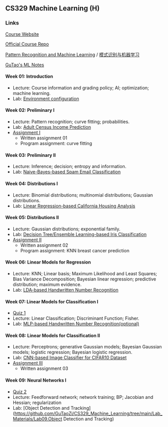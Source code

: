 ## CS329 Machine Learning (H)

### Links

[Course Website](http://hqlab.isus.tech/teaching/CS405/)

[Official Course Repo](https://github.com/SUSTech-ML-Course/Machine-Learning-Course)

[Pattern Recognition and Machine Learning](http://hqlab.isus.tech/teaching/CS405/index_files/textbook.pdf) / [模式识别与机器学习](http://hqlab.isus.tech/teaching/CS405/index_files/textbook_ch.pdf)

[GuTao's ML Notes](https://gutaozi.github.io/2023/09/12/CS329_Notes/)

#### Week 01: Introduction

- Lecture: Course information and grading policy; AI; optimization; machine learning.
- Lab: [Environment configuration](https://github.com/GuTaoZi/CS329_Machine_Learning/tree/main/Lab_Materials/Lab01_Introduction)

#### Week 02: Preliminary Ⅰ

- Lecture: Pattern recognition; curve fitting; probabilities.
- Lab: [Adult Census Income Prediction](https://github.com/GuTaoZi/CS329_Machine_Learning/blob/main/Lab_Exercises/Lab02_Exercise.ipynb)
- [Assignment Ⅰ](https://github.com/GuTaoZi/CS329_Machine_Learning/tree/main/Assignments/Assignment01_Preliminary)
  - Written assignment 01
  - Program assignment: curve fitting

#### Week 03: Preliminary Ⅱ

- Lecture: Inference; decision; entropy and information.
- Lab: [Naive-Bayes-based Spam Email Classification](https://github.com/GuTaoZi/CS329_Machine_Learning/blob/main/Lab_Exercises/Lab03_Exercise.ipynb)

#### Week 04: Distributions Ⅰ

- Lecture: Binomial distributions; multinomial distributions; Gaussian distributions.
- Lab: [Linear Regression-based California Housing Analysis](https://github.com/GuTaoZi/CS329_Machine_Learning/blob/main/Lab_Exercises/Lab04_Exercise.ipynb)

#### Week 05: Distributions Ⅱ

- Lecture: Gaussian distributions; exponential family.
- Lab: [Decision Tree/Ensemble Learning-based Iris Classification](https://github.com/GuTaoZi/CS329_Machine_Learning/blob/main/Lab_Exercises/Lab05_Exercise.ipynb)
- [Assignment Ⅱ](https://github.com/GuTaoZi/CS329_Machine_Learning/tree/main/Assignments/Assignment02_Distributions_1)
  - Written assignment 02
  - Program assignment: KNN breast cancer prediction

#### Week 06: Linear Models for Regression

- Lecture: KNN; Linear basis; Maximum Likelihood and Least Squares; Bias Variance Decomposition; Bayesian linear regression; predictive distribution; maximum evidence.
- Lab:  [LDA-based Handwritten Number Recognition](https://github.com/GuTaoZi/CS329_Machine_Learning/blob/main/Lab_Exercises/Lab06_Exercise.ipynb)

#### Week 07: Linear Models for Classification Ⅰ

- [Quiz 1](https://github.com/GuTaoZi/CS329_Machine_Learning/blob/main/Quizzes/CS329_Quiz_1.md)
- Lecture: Linear Classification; Discriminant Function; Fisher.
- Lab: [MLP-based Handwritten Number Recognition(optional)](https://github.com/GuTaoZi/CS329_Machine_Learning/blob/main/Lab_Exercises/Lab07_Exercise.ipynb)

#### Week 08: Linear Models for Classification Ⅱ

- Lecture: Perceptrons; generative Gaussian models; Bayesian Gaussian models; logistic regression; Bayesian logistic regression.
- Lab:  [CNN-based Image Classifier for CIFAR10 Dataset](https://github.com/GuTaoZi/CS329_Machine_Learning/blob/main/Lab_Exercises/Lab08_Exercise.ipynb)
- [Assignment Ⅲ](https://github.com/GuTaoZi/CS329_Machine_Learning/tree/main/Assignments/Assignment03_Distributions_2)
  - Written assignment 03

#### Week 09: Neural Networks Ⅰ

- [Quiz 2](https://github.com/GuTaoZi/CS329_Machine_Learning/blob/main/Quizzes/CS329_Quiz_2.md)
- Lecture: Feedforward network; network training; BP; Jacobian and Hessian; regularization
- Lab: [Object Detection and Tracking](https://github.com/GuTaoZi/CS329_Machine_Learning/tree/main/Lab_Materials/Lab09.Object Detection and Tracking)
